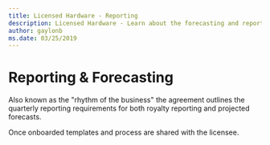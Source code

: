 ```yaml
---
title: Licensed Hardware - Reporting
description: Licensed Hardware - Learn about the forecasting and reporting process.
author: gaylonb
ms.date: 03/25/2019
---
```


# Reporting & Forecasting

Also known as the "rhythm of the business" the agreement outlines the quarterly reporting requirements for both royalty reporting and projected forecasts.

Once onboarded templates and process are shared with the licensee.

